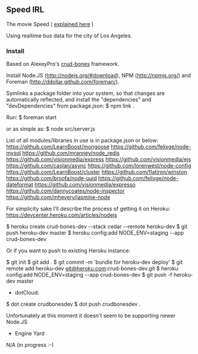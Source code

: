 <h2>Speed IRL</h2>

The movie Speed ( <a href="http://www.youtube.com/watch?v=aRmhneo5A48#t=1m10s">explained here</a> )

Using realtime bus data for the city of Los Angeles.

<h3>Install</h3>

Based on AlexeyPro's <a href="https://github.com/alexeypro/crud-bones">crud-bones</a> framework.

Install Node.JS (http://nodejs.org/#download), NPM (http://npmjs.org/) and Foreman (http://ddollar.github.com/foreman/).

Symlinks a package folder into your system, so that changes are automatically reflected, and install the "dependencies" and "devDependencies" from package.json:
$ npm link .

Run:
$ foreman start

or as simple as:
$ node src/server.js

List of all modules/libraries in use is in package.json or below:
https://github.com/LearnBoost/mongoose
https://github.com/felixge/node-mysql
https://github.com/mranney/node_redis
https://github.com/visionmedia/express
https://github.com/visionmedia/ejs
https://github.com/caolan/async
https://github.com/lorenwest/node-config
https://github.com/LearnBoost/cluster
https://github.com/flatiron/winston
https://github.com/broofa/node-uuid
https://github.com/felixge/node-dateformat
https://github.com/visionmedia/expresso
https://github.com/dannycoates/node-inspector
https://github.com/mhevery/jasmine-node

For simplicity sake I'll describe the process of getting it on Heroku:
https://devcenter.heroku.com/articles/nodejs

$ heroku create crud-bones-dev --stack cedar --remote heroku-dev
$ git push heroku-dev master
$ heroku config:add NODE_ENV=staging --app crud-bones-dev

Or if you want to push to existing Heroku instance:

$ git init 
$ git add .
$ git commit -m 'bundle for heroku-dev deploy'
$ git remote add heroku-dev git@heroku.com:crud-bones-dev.git
$ heroku config:add NODE_ENV=staging --app crud-bones-dev
$ git push -f heroku-dev master

* dotCloud:

$ dot create crudbonesdev
$ dot push crudbonesdev .

Unfortunately at this moment it doesn't seem to be supporting newer Node.JS

* Engine Yard 

N/A (in progress :-)
